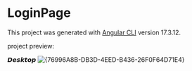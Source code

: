 # LoginPage

This project was generated with [Angular CLI](https://github.com/angular/angular-cli) version 17.3.12.


project preview:

𝘿𝙚𝙨𝙠𝙩𝙤𝙥
![{76996A8B-DB3D-4EED-B436-26F0F64D71E4}](https://github.com/user-attachments/assets/3d3d634c-de0b-4332-bb2c-82b2e89b2893)
